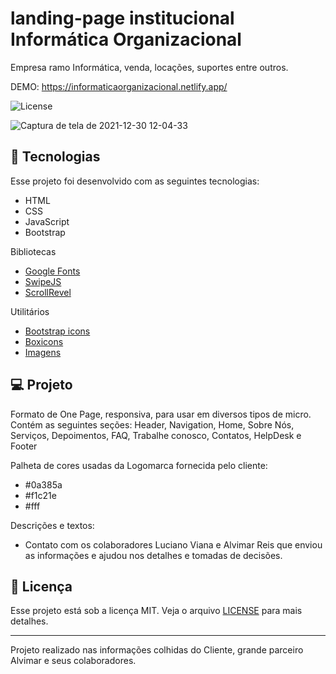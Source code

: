 # landing-page institucional Informática Organizacional
Empresa ramo Informática, venda, locações, suportes entre outros.
<p align="center">

  DEMO: https://informaticaorganizacional.netlify.app/

  
<img alt="License" src="https://img.shields.io/static/v1?label=license&message=MIT&color=49AA26&labelColor=000000">
</p>

![Captura de tela de 2021-12-30 12-04-33](https://user-images.githubusercontent.com/17070196/147767886-34d02f1d-54aa-4eab-be52-7822b84c9083.png)


<p align="center">

</p>

## 🚀 Tecnologias

Esse projeto foi desenvolvido com as seguintes tecnologias:

- HTML
- CSS
- JavaScript
- Bootstrap

Bibliotecas

- [Google Fonts](https://fonts.google.com/)
- [SwipeJS](https://github.com/nolimits4web/Swiper)
- [ScrollRevel](https://scrollrevealjs.org)

Utilitários

- [Bootstrap icons](https://icons.getbootstrap.com/)
- [Boxicons](https://www.pixinvent.com/demo/frest-clean-bootstrap-admin-dashboard-template/html/rtl/vertical-menu-template/icons-boxicons.html)
- [Imagens](https://unsplash.com/)

## 💻 Projeto

Formato de One Page, responsiva, para usar em diversos tipos de micro. Contém as seguintes seções: Header, Navigation, Home, Sobre Nós, Serviços, Depoimentos, FAQ, Trabalhe conosco, Contatos, HelpDesk e Footer

Palheta de cores usadas da Logomarca fornecida pelo cliente:

- #0a385a
- #f1c21e
- #fff

Descrições e textos:

- Contato com os colaboradores Luciano Viana e Alvimar Reis que enviou as informações e ajudou nos detalhes e tomadas de decisões.

## 📝 Licença

Esse projeto está sob a licença MIT. Veja o arquivo [LICENSE](.github/LICENSE.md) para mais detalhes.

---
Projeto realizado nas informações colhidas do Cliente, grande parceiro Alvimar e seus colaboradores.


